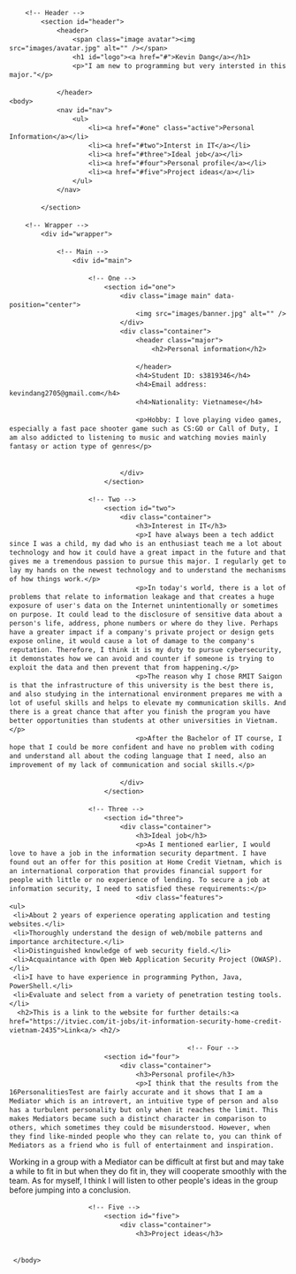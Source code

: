 <html>
	<head>
		<title>Kevin Dang Personal website</title>
		<meta charset="utf-8" />
		<meta name="viewport" content="width=device-width, initial-scale=1, user-scalable=no" />
		<link rel="stylesheet" href="assets/css/main.css" />
	</head>
	

		<!-- Header -->
			<section id="header">
				<header>
					<span class="image avatar"><img src="images/avatar.jpg" alt="" /></span>
					<h1 id="logo"><a href="#">Kevin Dang</a></h1>
					<p>"I am new to programming but very intersted in this major."</p>
	                          
				</header>
	<body>			
				<nav id="nav">
					<ul>
						<li><a href="#one" class="active">Personal Information</a></li>
						<li><a href="#two">Interst in IT</a></li>
						<li><a href="#three">Ideal job</a></li>
						<li><a href="#four">Personal profile</a></li>
						<li><a href="#five">Project ideas</a></li>
					</ul>
				</nav>
				
			</section>

		<!-- Wrapper -->
			<div id="wrapper">

				<!-- Main -->
					<div id="main">

						<!-- One -->
							<section id="one">
								<div class="image main" data-position="center">
									<img src="images/banner.jpg" alt="" />
								</div>
								<div class="container">
									<header class="major">
										<h2>Personal information</h2>
									
									</header>
									<h4>Student ID: s3819346</h4>
									<h4>Email address: kevindang2705@gmail.com</h4>
									<h4>Nationality: Vietnamese</h4>
									
									<p>Hobby: I love playing video games, especially a fast pace shooter game such as CS:GO or Call of Duty, I am also addicted to listening to music and watching movies mainly fantasy or action type of genres</p>
									
									
								</div>
							</section>

						<!-- Two -->
							<section id="two">
								<div class="container">
									<h3>Interest in IT</h3>
									<p>I have always been a tech addict since I was a child, my dad who is an enthusiast teach me a lot about technology and how it could have a great impact in the future and that gives me a tremendous passion to pursue this major. I regularly get to lay my hands on the newest technology and to understand the mechanisms of how things work.</p> 
									<p>In today's world, there is a lot of problems that relate to information leakage and that creates a huge exposure of user's data on the Internet unintentionally or sometimes on purpose. It could lead to the disclosure of sensitive data about a person's life, address, phone numbers or where do they live. Perhaps have a greater impact if a company's private project or design gets expose online, it would cause a lot of damage to the company's reputation. Therefore, I think it is my duty to pursue cybersecurity, it demonstates how we can avoid and counter if someone is trying to exploit the data and then prevent that from happening.</p>
									<p>The reason why I chose RMIT Saigon is that the infrastructure of this university is the best there is, and also studying in the international environment prepares me with a lot of useful skills and helps to elevate my communication skills. And there is a great chance that after you finish the program you have better opportunities than students at other universities in Vietnam.</p>
									<p>After the Bachelor of IT course, I hope that I could be more confident and have no problem with coding and understand all about the coding language that I need, also an improvement of my lack of communication and social skills.</p>
									
								</div>
							</section>

						<!-- Three -->
							<section id="three">
								<div class="container">
									<h3>Ideal job</h3>
									<p>As I mentioned earlier, I would love to have a job in the information security department. I have found out an offer for this position at Home Credit Vietnam, which is an international corporation that provides financial support for people with little or no experience of lending. To secure a job at information security, I need to satisfied these requirements:</p>
									<div class="features">
	<ul>
     <li>About 2 years of experience operating application and testing websites.</li> 
     <li>Thoroughly understand the design of web/mobile patterns and importance architecture.</li> 
     <li>Distinguished knowledge of web security field.</li> 
     <li>Acquaintance with Open Web Application Security Project (OWASP).</li> 
     <li>I have to have experience in programming Python, Java, PowerShell.</li> 
     <li>Evaluate and select from a variety of penetration testing tools.</li>  
      <h2>This is a link to the website for further details:<a href="https://itviec.com/it-jobs/it-information-security-home-credit-vietnam-2435">Link<a/> <h2/>
      
                                                 <!-- Four -->
							<section id="four">
								<div class="container">
									<h3>Personal profile</h3>
									<p>I think that the results from the 16PersonalitiesTest are fairly accurate and it shows that I am a Mediator which is an introvert, an intuitive type of person and also has a turbulent personality but only when it reaches the limit. This makes Mediators became such a distinct character in comparison to others, which sometimes they could be misunderstood. However, when they find like-minded people who they can relate to, you can think of Mediators as a friend who is full of entertainment and inspiration. 
Working in a group with a Mediator can be difficult at first but and may take a while to fit in but when they do fit in, they will cooperate smoothly with the team. As for myself, I think I will listen to other people's ideas in the group before jumping into a conclusion.</p>
							        <div class="features">
	                                                             </div>
	                                                     </section>
			
						<!-- Five -->
							<section id="five">
								<div class="container">
									<h3>Project ideas</h3>
									

     </body>									
</html>
